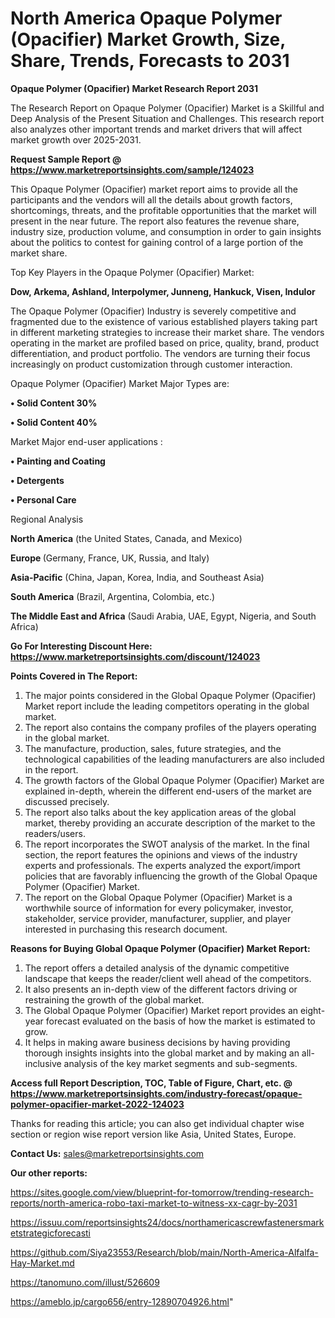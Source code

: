 # North America Opaque Polymer (Opacifier) Market Growth, Size, Share, Trends, Forecasts to 2031

<strong>Opaque Polymer (Opacifier) Market Research Report 2031</strong>

The Research Report on Opaque Polymer (Opacifier) Market is a Skillful and Deep Analysis of the Present Situation and Challenges. This research report also analyzes other important trends and market drivers that will affect market growth over 2025-2031.

<strong>Request Sample Report @ <a href=https://www.marketreportsinsights.com/sample/124023>https://www.marketreportsinsights.com/sample/124023</a></strong>

This Opaque Polymer (Opacifier) market report aims to provide all the participants and the vendors will all the details about growth factors, shortcomings, threats, and the profitable opportunities that the market will present in the near future. The report also features the revenue share, industry size, production volume, and consumption in order to gain insights about the politics to contest for gaining control of a large portion of the market share.

Top Key Players in the Opaque Polymer (Opacifier) Market:

<strong>Dow, Arkema, Ashland, Interpolymer, Junneng, Hankuck, Visen, Indulor</strong>

The Opaque Polymer (Opacifier) Industry is severely competitive and fragmented due to the existence of various established players taking part in different marketing strategies to increase their market share. The vendors operating in the market are profiled based on price, quality, brand, product differentiation, and product portfolio. The vendors are turning their focus increasingly on product customization through customer interaction.

Opaque Polymer (Opacifier) Market Major Types are:

<strong>• Solid Content 30%

• Solid Content 40%</strong>

Market Major end-user applications :

<strong>• Painting and Coating

• Detergents

• Personal Care</strong>

Regional Analysis

</u><strong><b>North America</b></strong> (the United States, Canada, and Mexico)

<strong><b>Europe </b></strong>(Germany, France, UK, Russia, and Italy)

<strong><b>Asia-Pacific</b></strong> (China, Japan, Korea, India, and Southeast Asia)

<strong><b>South America</b></strong> (Brazil, Argentina, Colombia, etc.)

<strong><b>The Middle East and Africa</b></strong> (Saudi Arabia, UAE, Egypt, Nigeria, and South Africa)

<strong>Go For Interesting Discount Here: <a href=https://www.marketreportsinsights.com/discount/124023>https://www.marketreportsinsights.com/discount/124023</a></strong>

<strong>Points Covered in The Report:</strong>
<ol>
  <li>The major points considered in the Global Opaque Polymer (Opacifier) Market report include the leading competitors operating in the global market.</li>
  <li>The report also contains the company profiles of the players operating in the global market.</li>
  <li>The manufacture, production, sales, future strategies, and the technological capabilities of the leading manufacturers are also included in the report.</li>
  <li>The growth factors of the Global Opaque Polymer (Opacifier) Market are explained in-depth, wherein the different end-users of the market are discussed precisely.</li>
  <li>The report also talks about the key application areas of the global market, thereby providing an accurate description of the market to the readers/users.</li>
  <li>The report incorporates the SWOT analysis of the market. In the final section, the report features the opinions and views of the industry experts and professionals. The experts analyzed the export/import policies that are favorably influencing the growth of the Global Opaque Polymer (Opacifier) Market.</li>
  <li>The report on the Global Opaque Polymer (Opacifier) Market is a worthwhile source of information for every policymaker, investor, stakeholder, service provider, manufacturer, supplier, and player interested in purchasing this research document.</li>
</ol>
<strong>Reasons for Buying Global Opaque Polymer (Opacifier) Market Report:</strong>

<ol>
  <li>The report offers a detailed analysis of the dynamic competitive landscape that keeps the reader/client well ahead of the competitors.</li>
  <li>It also presents an in-depth view of the different factors driving or restraining the growth of the global market.</li>
  <li>The Global Opaque Polymer (Opacifier) Market report provides an eight-year forecast evaluated on the basis of how the market is estimated to grow.</li>
  <li>It helps in making aware business decisions by having providing thorough insights insights into the global market and by making an all-inclusive analysis of the key market segments and sub-segments.</li>
</ol>
<strong>Access full Report Description, TOC, Table of Figure, Chart, etc. @ <a href=https://www.marketreportsinsights.com/industry-forecast/opaque-polymer-opacifier-market-2022-124023>https://www.marketreportsinsights.com/industry-forecast/opaque-polymer-opacifier-market-2022-124023</a></strong>


Thanks for reading this article; you can also get individual chapter wise section or region wise report version like Asia, United States, Europe.

<strong>Contact Us:</strong>
sales@marketreportsinsights.com

<strong>Our other reports:</strong>

<a href=https://sites.google.com/view/blueprint-for-tomorrow/trending-research-reports/north-america-robo-taxi-market-to-witness-xx-cagr-by-2031>https://sites.google.com/view/blueprint-for-tomorrow/trending-research-reports/north-america-robo-taxi-market-to-witness-xx-cagr-by-2031</a>

<a href=https://issuu.com/reportsinsights24/docs/northamericascrewfastenersmarketstrategicforecasti>https://issuu.com/reportsinsights24/docs/northamericascrewfastenersmarketstrategicforecasti</a>

<a href=https://github.com/Siya23553/Research/blob/main/North-America-Alfalfa-Hay-Market.md>https://github.com/Siya23553/Research/blob/main/North-America-Alfalfa-Hay-Market.md</a>

<a href=https://tanomuno.com/illust/526609>https://tanomuno.com/illust/526609</a>

<a href=https://ameblo.jp/cargo656/entry-12890704926.html>https://ameblo.jp/cargo656/entry-12890704926.html</a>"
